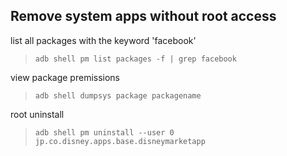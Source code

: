 ## Remove system apps without root access

list all packages with the keyword 'facebook'
> `adb shell pm list packages -f | grep facebook`

view package premissions
> `adb shell dumpsys package packagename`

root uninstall
> `adb shell pm uninstall --user 0 jp.co.disney.apps.base.disneymarketapp`
